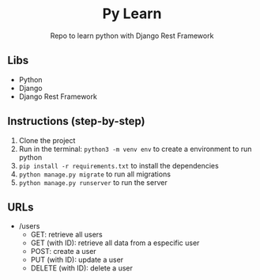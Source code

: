 <h1 align="center">Py Learn</h1>
<p align="center">Repo to learn python with Django Rest Framework</p>

## Libs
- Python
- Django
- Django Rest Framework

## Instructions (step-by-step)
1) Clone the project
2) Run in the terminal: `python3 -m venv env` to create a environment to run python
3) `pip install -r requirements.txt` to install the dependencies
4) `python manage.py migrate` to run all migrations
5) `python manage.py runserver` to run the server

## URLs
- /users  
  - GET: retrieve all users
  - GET (with ID): retrieve all data from a especific user
  - POST: create a user
  - PUT (with ID): update a user
  - DELETE (with ID): delete a user
